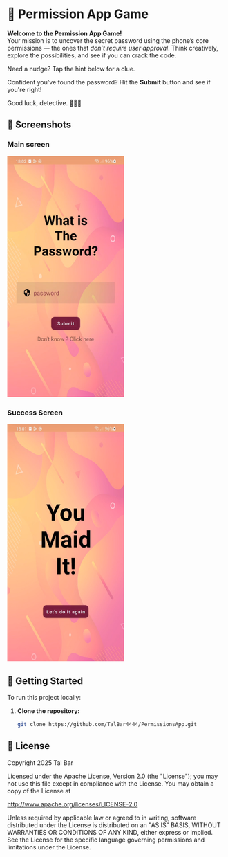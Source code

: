 # 🔐 Permission App Game

**Welcome to the Permission App Game!**  
Your mission is to uncover the secret password using the phone’s core permissions — the ones that *don’t require user approval*. Think creatively, explore the possibilities, and see if you can crack the code.

Need a nudge? Tap the hint below for a clue.

Confident you’ve found the password? Hit the **Submit** button and see if you're right!

Good luck, detective. 🕵️‍♂️📱

## 📸 Screenshots
### Main screen
<p align="start">
  <img src="screenshots/main_screen.png" alt="Main Screen" width="270"/>
</p>

### Success Screen
<p align="start">
  <img src="screenshots/success_screen.png" alt="Success Screen" width="270"/>
</p>

## 🚀 Getting Started

To run this project locally:

1. **Clone the repository:**
   ```bash
   git clone https://github.com/TalBar4444/PermissionsApp.git

## 📄 License
Copyright 2025 Tal Bar

Licensed under the Apache License, Version 2.0 (the "License");
you may not use this file except in compliance with the License.
You may obtain a copy of the License at

   http://www.apache.org/licenses/LICENSE-2.0

Unless required by applicable law or agreed to in writing, software
distributed under the License is distributed on an "AS IS" BASIS,
WITHOUT WARRANTIES OR CONDITIONS OF ANY KIND, either express or implied.
See the License for the specific language governing permissions and
limitations under the License.

